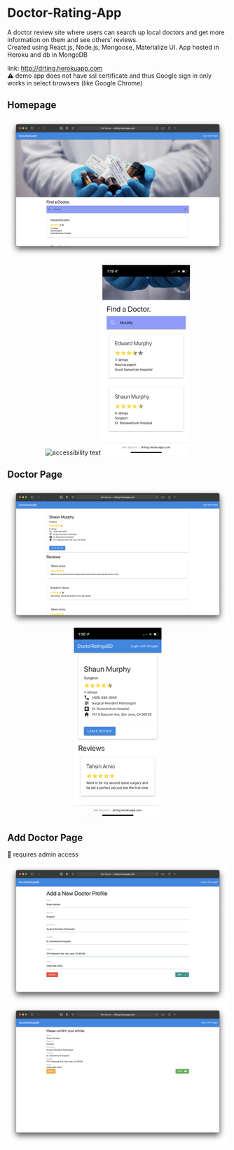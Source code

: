 # Doctor-Rating-App

A doctor review site where users can search up local doctors and get more information on them and see others’ reviews.                                             
Created using React.js, Node.js, Mongoose, Materialize UI. App hosted in Heroku and db in MongoDB

link: http://drting.herokuapp.com                                                                                                                                   
:warning:  demo app does not have ssl certificate and thus Google sign in only works in select browsers (like Google Chrome)

## Homepage
<p align="center">
  <img src="./docs/Screen Shot 2021-10-18 at 12.54.22 PM.png" width="720" title="hover text">
</p>
<p align="center">
  <img src="./docs/IMG_0357.PNG" width="200" alt="accessibility text">
  <img src="./docs/IMG_0358.PNG" width="200" alt="accessibility text">
</p>

## Doctor Page
<p align="center">
  <img src="./docs/Screen Shot 2021-10-18 at 12.54.38 PM.png" width="720" alt="accessibility text">
  <img src="./docs/IMG_0359.PNG" width="200" alt="accessibility text">
</p>

## Add Doctor Page
:closed_lock_with_key: requires admin access
<p align="center">
  <img src="./docs/Screen Shot 2021-10-18 at 12.37.46 PM.png" width="720" alt="accessibility text">
  <img src="./docs/Screen Shot 2021-10-18 at 12.38.07 PM.png" width="720" alt="accessibility text">
</p>


